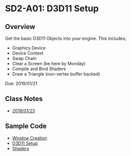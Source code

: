 SD2-A01: D3D11 Setup
======

## Overview
Get the basic D3D11 Objects into your engine.  This includes;

- Graphics Device
- Device Context
- Swap Chain
- Clear a Screen (be here by Monday)
- Compile and Bind Shaders
- Draw a Triangle (non-vertex buffer backed)

Due: 2019/01/21

## Class Notes
- [2019/01/23](CLASS_00.md)

## Sample Code
- [Window Creation](../../../examples/window/create/)
- [D3D11 Setup](../../../examples/d3d11/setup/)
- [Shaders](../../../examples/d3d11/shader/)
